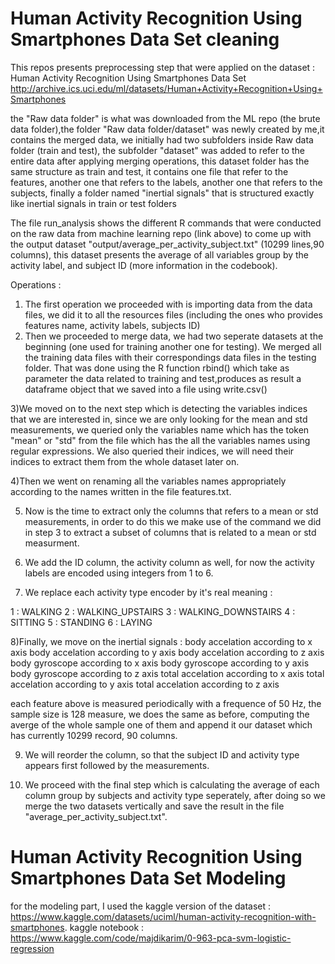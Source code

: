 # Human Activity Recognition Using Smartphones Data Set cleaning

This repos presents preprocessing step that were applied on the dataset : Human Activity Recognition Using Smartphones Data Set  
http://archive.ics.uci.edu/ml/datasets/Human+Activity+Recognition+Using+Smartphones

the "Raw data folder" is what was downloaded from the ML repo (the brute data folder),the folder "Raw data folder/dataset" was newly created by me,it contains the merged data, we initially had two subfolders inside Raw data folder (train and test), the subfolder "dataset" was added to refer to the entire data after applying merging operations, this dataset folder has the same structure as train and test, it contains one file that refer to the features, another one that refers to the labels, another one that refers to the subjects, finally a folder named "inertial signals" that is structured exactly like inertial signals in train or test folders

The file run_analysis shows the different R commands that were conducted on the raw data from machine learning repo (link above) to come up with the output dataset "output/average_per_activity_subject.txt" (10299 lines,90 columns), this dataset presents the average of all variables group by the activity label, and subject ID (more information in the codebook).

Operations : 
1) The first operation we proceeded with is importing data from the data files, we did it to all the resources files (including the ones who provides features name, activity labels, subjects ID)
2) Then we proceeded to merge data, we had two seperate datasets at the beginning (one used for training another one for testing). We merged all the training data files with their correspondings data files in the testing folder. That was done using the R function rbind() which take as parameter the data related to training and test,produces as result a dataframe object that we saved into a file using write.csv()

3)We moved on to the next step which is detecting the variables indices that we are interested in, since we are only looking for the mean and std measurements, we queried only the variables name which has the token "mean" or "std" from the file which has the all the variables names using regular expressions. We also queried their indices, we will need their indices to extract them from the whole dataset later on.

4)Then we went on renaming all the variables names appropriately according to the names written in the file features.txt.

5) Now is the time to extract only the columns that refers to a mean or std measurements, in order to do this we make use of the command we did in step 3 to extract a subset of columns that is related to a mean or std measurment.

6) We add the ID column, the activity column as well, for now the activity labels are encoded using integers from 1 to 6. 

7) We replace each activity type encoder by it's real meaning :

1 : WALKING
2 : WALKING_UPSTAIRS
3 : WALKING_DOWNSTAIRS
4 : SITTING
5 : STANDING
6 : LAYING



8)Finally, we move on the inertial signals :
body accelation according to x axis
body accelation according to y axis
body accelation according to z axis
body gyroscope according to x axis
body gyroscope according to y axis
body gyroscope according to z axis
total accelation according to x axis
total accelation according to y axis
total accelation according to z axis

each feature above is measured periodically with a frequence of 50 Hz, the sample size is 128 measure, we does the same as before, computing the averge of the whole sample one of them and append it our dataset which has currently 10299 record, 90 columns.

9) We will reorder the column, so that the subject ID and activity type appears first followed by the measurements.

10) We proceed with the final step which is calculating the average of each column group by subjects and activity type seperately, after doing so we merge the two datasets vertically and save the result in the file "average_per_activity_subject.txt".

# Human Activity Recognition Using Smartphones Data Set Modeling

for the modeling part, I used the kaggle version of the dataset : https://www.kaggle.com/datasets/uciml/human-activity-recognition-with-smartphones.
kaggle notebook : https://www.kaggle.com/code/majdikarim/0-963-pca-svm-logistic-regression
